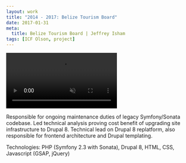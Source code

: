 ```yaml
---
layout: work
title: "2014 - 2017: Belize Tourism Board"
date: 2017-01-31
meta:
  title: Belize Tourism Board | Jeffrey Isham
tags: [ICF Olson, project]
---
```


<div class="img-thumbnail mb-3">
  <div class="ratio ratio-16x9">
    <video autoplay="" loop="" muted="" src="https://www.coolerthanthefuture.com/wp-content/uploads/2020/08/belize.mp4" playsinline=""></video>
  </div>
</div>

<p>Responsible for ongoing maintenance duties of legacy Symfony/Sonata codebase. Led technical analysis proving cost benefit of upgrading site infrastructure to Drupal 8. Technical lead on Drupal 8 replatform, also responsible for frontend architecture and Drupal templating.</p>
<p class="small">Technologies: PHP (Symfony 2.3 with Sonata), Drupal 8, HTML, CSS, Javascript (GSAP, jQuery)</p>
